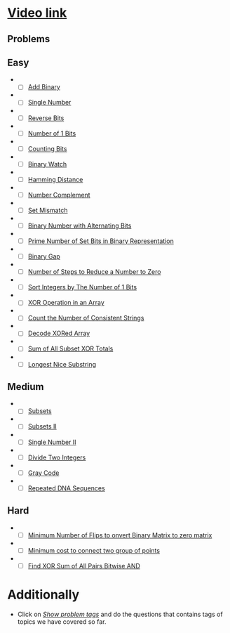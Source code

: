 # [Video link](https://youtu.be/fzip9Aml6og)

## Problems

## Easy
- - [ ] [Add Binary](https://leetcode.com/problems/add-binary/)
- - [ ] [Single Number](https://leetcode.com/problems/single-number/)
- - [ ] [Reverse Bits](https://leetcode.com/problems/reverse-bits/)
- - [ ] [Number of 1 Bits](https://leetcode.com/problems/number-of-1-bits/)
- - [ ] [Counting Bits](https://leetcode.com/problems/counting-bits/)
- - [ ] [Binary Watch](https://leetcode.com/problems/binary-watch/)
- - [ ] [Hamming Distance](https://leetcode.com/problems/hamming-distance/)
- - [ ] [Number Complement](https://leetcode.com/problems/number-complement/)
- - [ ] [Set Mismatch](https://leetcode.com/problems/set-mismatch/)
- - [ ] [Binary Number with Alternating Bits](https://leetcode.com/problems/binary-number-with-alternating-bits/)
- - [ ] [Prime Number of Set Bits in Binary Representation](https://leetcode.com/problems/prime-number-of-set-bits-in-binary-representation/)
- - [ ] [Binary Gap](https://leetcode.com/problems/binary-gap/)
- - [ ] [Number of Steps to Reduce a Number to Zero](https://leetcode.com/problems/number-of-steps-to-reduce-a-number-to-zero/)
- - [ ] [Sort Integers by The Number of 1 Bits](https://leetcode.com/problems/sort-integers-by-the-number-of-1-bits/)
- - [ ] [XOR Operation in an Array](https://leetcode.com/problems/xor-operation-in-an-array/)
- - [ ] [Count the Number of Consistent Strings](https://leetcode.com/problems/count-the-number-of-consistent-strings/)
- - [ ] [Decode XORed Array](https://leetcode.com/problems/decode-xored-array/)
- - [ ] [Sum of All Subset XOR Totals](https://leetcode.com/problems/sum-of-all-subset-xor-totals/)
- - [ ] [Longest Nice Substring](https://leetcode.com/problems/longest-nice-substring/)

## Medium
- - [ ] [Subsets](https://leetcode.com/problems/subsets/)
- - [ ] [Subsets II](https://leetcode.com/problems/subsets-ii/)
- - [ ] [Single Number II](https://leetcode.com/problems/single-number-ii/)
- - [ ] [Divide Two Integers](https://leetcode.com/problems/divide-two-integers/)
- - [ ] [Gray Code](https://leetcode.com/problems/gray-code/)
- - [ ] [Repeated DNA Sequences](https://leetcode.com/problems/repeated-dna-sequences/)

## Hard
- - [ ] [Minimum Number of Flips to onvert Binary Matrix to zero matrix](https://leetcode.com/problems/minimum-number-of-flips-to-convert-binary-matrix-to-zero-matrix/)
- - [ ] [Minimum cost to connect two group of points](https://leetcode.com/problems/minimum-cost-to-connect-two-groups-of-points/)
- - [ ] [Find XOR Sum of All Pairs Bitwise AND](https://leetcode.com/problems/find-xor-sum-of-all-pairs-bitwise-and/)

# Additionally
- Click on [*Show problem tags*](https://leetcode.com/tag/bit-manipulation/) and do the questions that contains tags of topics we have covered so far.
